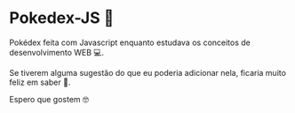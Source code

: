 # Pokedex-JS 📖

Pokédex feita com Javascript enquanto estudava os conceitos de desenvolvimento WEB 💻.

Se tiverem alguma sugestão do que eu poderia adicionar nela, ficaria muito feliz em saber 🤔.

Espero que gostem 🤓
